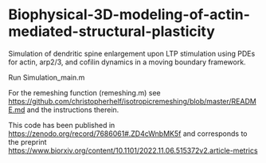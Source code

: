 # Biophysical-3D-modeling-of-actin-mediated-structural-plasticity

Simulation of dendritic spine enlargement upon LTP stimulation using PDEs for actin, arp2/3, and cofilin dynamics in a moving boundary framework. 

Run Simulation_main.m

For the remeshing function (remeshing.m) see https://github.com/christopherhelf/isotropicremeshing/blob/master/README.md and the instructions therein.

This code has been published in https://zenodo.org/record/7686061#.ZD4cWnbMK5f and corresponds to the preprint https://www.biorxiv.org/content/10.1101/2022.11.06.515372v2.article-metrics

